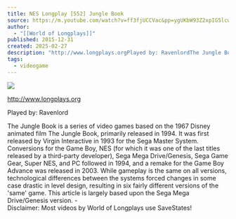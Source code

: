 ```yaml
---
title: NES Longplay [552] Jungle Book
source: https://m.youtube.com/watch?v=ff3fjUCCVac&pp=ygUKbW93Z2xpIG5lcw%3D%3D
author:
  - "[[World of Longplays]]"
published: 2015-12-31
created: 2025-02-27
description: "http://www.longplays.orgPlayed by: RavenlordThe Jungle Book is a series of video games based on the 1967 Disney animated film The Jungle Book, primarily released in 1994. It was first released by"
tags:
  - videogame
---
```

![](https://www.youtube.com/watch?v=ff3fjUCCVac)  

http://www.longplays.org  
  
Played by: Ravenlord  
  
The Jungle Book is a series of video games based on the 1967 Disney animated film The Jungle Book, primarily released in 1994. It was first released by Virgin Interactive in 1993 for the Sega Master System. Conversions for the Game Boy, NES (for which it was one of the last titles released by a third-party developer), Sega Mega Drive/Genesis, Sega Game Gear, Super NES, and PC followed in 1994, and a remake for the Game Boy Advance was released in 2003. While gameplay is the same on all versions, technological differences between the systems forced changes in some case drastic in level design, resulting in six fairly different versions of the 'same' game. This article is largely based upon the Sega Mega Drive/Genesis version. -  
Disclaimer: Most videos by World of Longplays use SaveStates!